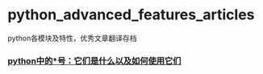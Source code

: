 # python_advanced_features_articles
python各模块及特性，优秀文章翻译存档
### [python中的*号：它们是什么以及如何使用它们](https://github.com/Boreas514/python_advanced_features_articles/blob/master/Asterisks%20in%20Python.md)
